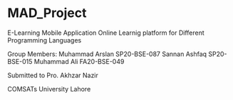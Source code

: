 # MAD_Project
E-Learning Mobile Application
Online Learnig platform for Different Programming Languages

Group Members: 
Muhammad Arslan SP20-BSE-087 
Sannan Ashfaq   SP20-BSE-015
Muhammad Ali    FA20-BSE-049

Submitted to Pro. Akhzar Nazir

COMSATs University Lahore
